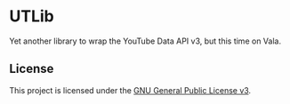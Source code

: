 UTLib
=====

Yet another library to wrap the YouTube Data API v3, but this time on Vala.

License
-------

This project is licensed under the [GNU General Public License v3](LICENSE).
